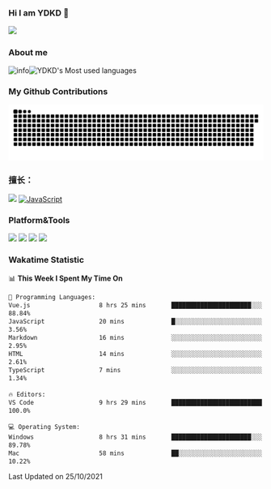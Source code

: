 ### Hi I am YDKD 👋

![](https://visitor-badge.glitch.me/badge?page_id=YDKD.readme)

### About me
![info](https://github-readme-stats.vercel.app/api?username=YDKD&show_icons=true&theme=cobalt)![YDKD's Most used languages](https://github-readme-stats.vercel.app/api/top-langs/?username=YDKD&layout=compact&hide_border=true&langs_count=8)

### My Github Contributions
![](https://raw.githubusercontent.com/YDKD/YDKD/main/assets/github-contribution-grid-snake.svg)

### 擅长：<br />
[![](https://img.shields.io/badge/-Vue.js-007396?style=flat-square&logo=Vue.js&logoColor=#4FC08D)](https://cn.vuejs.org/)
[![JavaScript](https://img.shields.io/badge/-JavaScript-f7e018?style=flat-square&logo=javascript&logoColor=white)]()

### Platform&Tools <br/>

[![]( https://img.shields.io/badge/macOS-Big%20Sur-292e33?style=flat-square&logo=apple&logoColor=ffffff )]() [![](https://img.shields.io/badge/Windows-10-2376bc?style=flat-square&logo=windows&logoColor=ffffff)]() [![]( https://img.shields.io/badge/IDE-Visual%20Studio%20Code-blue?style=flat-square&logo=visual-studio-code&logoColor=ffffff )]() [![]( https://img.shields.io/badge/iPhone-12-999999?style=flat-square&logo=apple&logoColor=ffffff)]() <br />

### Wakatime Statistic
<!--START_SECTION:waka-->
📊 **This Week I Spent My Time On** 

```text
💬 Programming Languages: 
Vue.js                   8 hrs 25 mins       ██████████████████████░░░   88.84% 
JavaScript               20 mins             █░░░░░░░░░░░░░░░░░░░░░░░░   3.56% 
Markdown                 16 mins             ░░░░░░░░░░░░░░░░░░░░░░░░░   2.95% 
HTML                     14 mins             ░░░░░░░░░░░░░░░░░░░░░░░░░   2.61% 
TypeScript               7 mins              ░░░░░░░░░░░░░░░░░░░░░░░░░   1.34%

🔥 Editors: 
VS Code                  9 hrs 29 mins       █████████████████████████   100.0%

💻 Operating System: 
Windows                  8 hrs 31 mins       ██████████████████████░░░   89.78% 
Mac                      58 mins             ██░░░░░░░░░░░░░░░░░░░░░░░   10.22%

```


 Last Updated on 25/10/2021
<!--END_SECTION:waka-->

<!--
**YDKD/YDKD** is a ✨ _special_ ✨ repository because its `README.md` (this file) appears on your GitHub profile.

Here are some ideas to get you started:

- 🔭 I’m currently working on ...
- 🌱 I’m currently learning ...
- 👯 I’m looking to collaborate on ...
- 🤔 I’m looking for help with ...
- 💬 Ask me about ...
- 📫 How to reach me: ...
- 😄 Pronouns: ...
- ⚡ Fun fact: ...
-->
